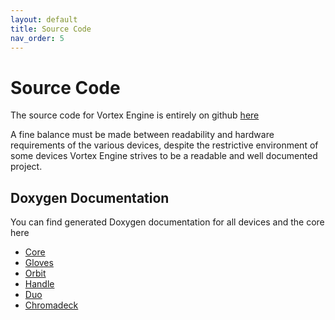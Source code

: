 ```yaml
---
layout: default
title: Source Code
nav_order: 5
---
```


# Source Code

The source code for Vortex Engine is entirely on github [here](https://github.com/StoneOrbits/VortexEngine)

A fine balance must be made between readability and hardware requirements of the various devices, despite the
restrictive environment of some devices Vortex Engine strives to be a readable and well documented project.

## Doxygen Documentation

You can find generated Doxygen documentation for all devices and the core here

 - [Core](core)
 - [Gloves](gloves)
 - [Orbit](orbit)
 - [Handle](handle)
 - [Duo](duo)
 - [Chromadeck](chromadeck)


